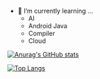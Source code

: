 

<!--
**lee-wonho/lee-wonho** is a ✨ _special_ ✨ repository because its `README.md` (this file) appears on your GitHub profile.

Here are some ideas to get you started:

- 🔭 I’m currently working on ...

- 👯 I’m looking to collaborate on ...
- 🤔 I’m looking for help with ...
- 💬 Ask me about ...
- 📫 How to reach me: ...
- 😄 Pronouns: ...
- ⚡ Fun fact: ...
-->
- 🌱 I’m currently learning ...
   - AI
   - Android Java
   - Compiler
   - Cloud
   
[![Anurag's GitHub stats](https://github-readme-stats.vercel.app/api?username=asuan99)](https://github.com/anuraghazra/github-readme-stats)

[![Top Langs](https://github-readme-stats.vercel.app/api/top-langs/?username=asuan99&layout=compact)](https://github.com/anuraghazra/github-readme-stats)
<!--
[![trophy](https://github-profile-trophy.vercel.app/?username=asuan99)](https://github.com/ryo-ma/github-profile-trophy)
-->
